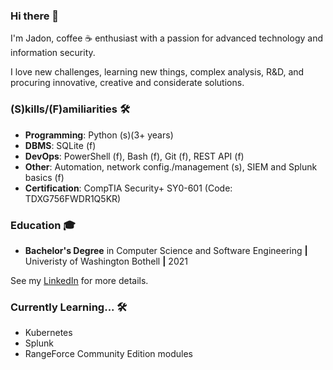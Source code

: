 ### Hi there 👋
I'm Jadon, coffee ☕ enthusiast with a passion for advanced technology and information security.

I love new challenges, learning new things, complex analysis, R&D, and procuring innovative, creative and considerate solutions.

### (S)kills/(F)amiliarities 🛠
- **Programming**: Python (s)(3+ years)
- **DBMS**: SQLite (f)
- **DevOps**: PowerShell (f), Bash (f), Git (f), REST API (f)
- **Other**: Automation, network config./management (s), SIEM and Splunk basics (f)
- **Certification**: CompTIA Security+ SY0-601 (Code: TDXG756FWDR1Q5KR)

### Education 🎓
- **Bachelor's Degree** in Computer Science and Software Engineering **|** Univeristy of Washington Bothell **|** 2021

See my [LinkedIn](https://www.linkedin.com/in/jadonscombs) for more details.

### Currently Learning... 🛠
- Kubernetes
- Splunk
- RangeForce Community Edition modules

<!---
jadonscombs/jadonscombs is a ✨ special ✨ repository because its `README.md` (this file) appears on your GitHub profile.
You can click the Preview link to take a look at your changes.
--->
